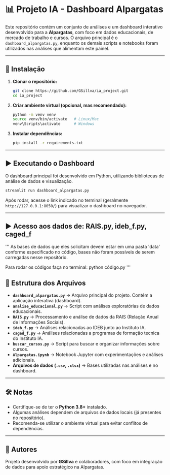 # 📊 Projeto IA - Dashboard Alpargatas

Este repositório contém um conjunto de análises e um dashboard interativo desenvolvido para a **Alpargatas**, com foco em dados educacionais, de mercado de trabalho e cursos. O arquivo principal é o `dashboard_alpargatas.py`, enquanto os demais scripts e notebooks foram utilizados nas análises que alimentam este painel.

---

## 🚀 Instalação

1. **Clonar o repositório:**

   ```bash
   git clone https://github.com/GSillva/ia_project.git
   cd ia_project
   ```

2. **Criar ambiente virtual (opcional, mas recomendado):**

   ```bash
   python -m venv venv
   source venv/bin/activate   # Linux/Mac
   venv\Scripts\activate      # Windows
   ```

3. **Instalar dependências:**

   ```bash
   pip install -r requirements.txt
   ```

---

## ▶️ Executando o Dashboard

O dashboard principal foi desenvolvido em Python, utilizando bibliotecas de análise de dados e visualização.

```bash
streamlit run dashboard_alpargatas.py
```

Após rodar, acesse o link indicado no terminal (geralmente `http://127.0.0.1:8050/`) para visualizar o dashboard no navegador.

---

## ▶️ Acesso aos dados de: RAIS.py, ideb_f.py, caged_f

'''
As bases de dados que eles solicitam devem estar em uma pasta 'data' conforme especificado no código, bases não foram possíveis de serem carregadas nesse repositório.

Para rodar os códigos faça no terminal: python código.py
'''
## 📂 Estrutura dos Arquivos

* **`dashboard_alpargatas.py`** → Arquivo principal do projeto. Contém a aplicação interativa (dashboard).
* **`analise_educacional.py`** → Script com análises exploratórias de dados educacionais.
* **`RAIS.py`** → Processamento e análise de dados da RAIS (Relação Anual de Informações Sociais).
* **`ideb_f.py`** → Análises relacionadas ao IDEB junto ao Instituto IA.
* **`caged_f.py`** → Análises relacionadas a programas de formação tecnica do Instituto IA.
* **`buscar_cursos.py`** → Script para buscar e organizar informações sobre cursos.
* **`Alpargatas.ipynb`** → Notebook Jupyter com experimentações e análises adicionais.
* **Arquivos de dados (`.csv`, `.xlsx`)** → Bases utilizadas nas análises e no dashboard.

---

## 🛠️ Notas

* Certifique-se de ter o **Python 3.8+** instalado.
* Algumas análises dependem de arquivos de dados locais (já presentes no repositório).
* Recomenda-se utilizar o ambiente virtual para evitar conflitos de dependências.

---

## 📌 Autores

Projeto desenvolvido por **GSillva** e colaboradores, com foco em integração de dados para apoio estratégico na Alpargatas.
